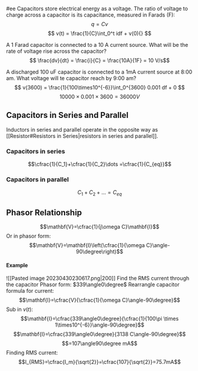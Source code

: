 #ee
Capacitors store electrical energy as a voltage. The ratio of voltage to charge across a capacitor is its capacitance, measured in Farads (F):
$$q = Cv$$
$$ v(t) = \frac{1}{C}\int_0^t idf + v(0){} $$

A 1 Farad capacitor is connected to a 10 A current source. What will be the rate of voltage rise across the capacitor?
$$ \frac{dv}{dt} = \frac{i}{C} = \frac{10A}{1F} = 10 V/s$$

A discharged 100 uF capacitor is connected to a 1mA current source at 8:00 am. What voltage will te capacitor reach by 9:00 am?
$$ v(3600) = \frac{1}{100\times10^{-6}}\int_0^{3600} 0.001 df + 0 $$
$$ 10000 \times 0.001\times 3600 = 36000 V $$
## Capacitors in Series and Parallel
Inductors in series and parallel operate in the opposite way as [[Resistor#Resistors in Series|resistors in series and parallel]].

### Capacitors in series
$$\cfrac{1}{C_1}+\cfrac{1}{C_2}\dots =\cfrac{1}{C_{eq}}$$

### Capacitors in parallel
$$C_1 + C_2 + \dots = C_{eq}$$
## Phasor Relationship
$$\mathbf{V}=\cfrac{1}{j\omega C}\mathbf{I}$$
Or in phasor form:
$$\mathbf{V}=\mathbf{I}\left(\cfrac{1}{\omega C}\angle-90\degree\right)$$

#### Example
![[Pasted image 20230430230617.png|200]]
Find the RMS current through the capacitor
Phasor form: $339\angle0\degree$
Rearrangle capacitor formula for current:
$$\mathbf{I}=\cfrac{V}{\cfrac{1}{\omega C}\angle-90\degree}$$
Sub in $v(t)$:
$$\mathbf{I}=\cfrac{339\angle0\degree}{\cfrac{1}{100\pi \times 1\times10^{-6}}\angle-90\degree}$$
$$\mathbf{I}=\cfrac{339\angle0\degree}{3138 C\angle-90\degree}$$
$$=107\angle90\degree mA$$
Finding RMS current:
$$I_{RMS}=\cfrac{I_m}{\sqrt{2}}=\cfrac{107}{\sqrt{2}}=75.7mA$$
